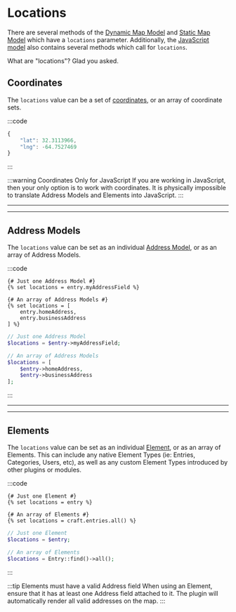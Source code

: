 # Locations

There are several methods of the [Dynamic Map Model](/models/dynamic-map-model/) and [Static Map Model](/models/static-map-model/) which have a `locations` parameter. Additionally, the [JavaScript model](/models/javascript/) also contains several methods which call for `locations`.

What are "locations"? Glad you asked.

## Coordinates

The `locations` value can be a set of [coordinates](/models/coordinates/), or an array of coordinate sets.

:::code
```js JSON
{
    "lat": 32.3113966,
    "lng": -64.7527469
}
```
:::

:::warning Coordinates Only for JavaScript
If you are working in JavaScript, then your only option is to work with coordinates. It is physically impossible to translate Address Models and Elements into JavaScript.
:::

---
---

## Address Models

The `locations` value can be set as an individual [Address Model](/models/address-model/), or as an array of Address Models.

:::code
```twig
{# Just one Address Model #}
{% set locations = entry.myAddressField %}

{# An array of Address Models #}
{% set locations = [
    entry.homeAddress,
    entry.businessAddress
] %}
```
```php
// Just one Address Model
$locations = $entry->myAddressField;

// An array of Address Models
$locations = [
    $entry->homeAddress,
    $entry->businessAddress
];
```
:::

---
---

## Elements

The `locations` value can be set as an individual [Element](https://craftcms.com/docs/3.x/elements.html), or as an array of Elements. This can include any native Element Types (ie: Entries, Categories, Users, etc), as well as any custom Element Types introduced by other plugins or modules.

:::code
```twig
{# Just one Element #}
{% set locations = entry %}

{# An array of Elements #}
{% set locations = craft.entries.all() %}
```
```php
// Just one Element
$locations = $entry;

// An array of Elements
$locations = Entry::find()->all();
```
:::

:::tip Elements must have a valid Address field
When using an Element, ensure that it has at least one Address field attached to it. The plugin will automatically render all valid addresses on the map.
:::

